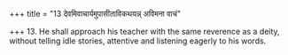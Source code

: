 +++
title = "13 देवमिवाचार्यमुपासीताविकथयन्न् अविमना वाचं"

+++
13. He shall approach his teacher with the same reverence as a deity, without telling idle stories, attentive and listening eagerly to his words.
